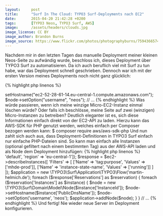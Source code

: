 ```yaml
---
layout:     post
title:      "Surf In The Cloud: TYPO3 Surf-Deployments nach EC2"
date:       2015-04-20 21:42:28 +0200
tags:       [TYPO3 Neos, TYPO3 Surf, AWS]
image:      /assets/headers/clouds.jpg
image_license: CC BY
image_author: Brandon Burns
image_source: https://www.flickr.com/photos/photographyburns/7594366574
---
```


Nachdem mir in den letzten Tagen das manuelle Deployment meiner kleinen Neos-Seite zu aufwändig wurde, beschloss ich, dieses Deployment über TYPO3 Surf zu automatisieren. Da ich auch beruflich viel mit Surf zu tun habe, war das Deployment schnell geschrieben. Dennoch war ich mit der ersten Version meines Deployments noch nicht ganz glücklich:

{% highlight php linenos %}
<?php

$node = new \TYPO3\Surf\Domain\Model\Node("i-54932495");
$node->setHostname("ec2-52-28-61-14.eu-central-1.compute.amazonaws.com");
$node->setOption("username", "neos");

// ...
{% endhighlight %}

Was würde passieren, wenn ich meine winzige Micro-EC2-Instanz einmal löschen würde? Oder falls ich beschlösse, meine Seite auf zwei (winzigen) Micro-Instanzen zu betreiben? Deutlich eleganter ist es, sich diese Informationen einfach direkt von der EC2-API zu laden. Hierzu kann das AWS-SDK für PHP genutzt werden, welches einfach per Composer bezogen werden kann:

    $ composer require aws/aws-sdk-php

Und nun zahlt sich auch aus, dass Deployment-Definitionen in TYPO3 Surf einfach nur einfache PHP-Dateien sind. So kann man einfach alle Instanzen (optional gefiltert nach einem bestimmten Tag) aus der AWS-API laden und als Node dem Deployment hinzufügen:

{% highlight php linenos %}
<?php
$ec2 = \Aws\Ec2\Ec2Client::factory(['profile' => 'default', 'region' => 'eu-central-1']);

$response = $ec2->describeInstances([
    'Filters' => [
        ['Name' => 'tag:purpose', 'Values' => ['mhde-prod']],
        ['Name' => 'instance-state-name', 'Values' => ['running']]
    ]
]);

$application = new \TYPO3\Surf\Application\TYPO3\Flow('martin-helmich.de');

foreach ($response['Reservations'] as $reservation) {
    foreach ($reservation['Instances'] as $instance) {
        $node = new \TYPO3\Surf\Domain\Model\Node($instance['InstanceId']);
        $node->setHostname($instance['PublicDnsName']);
        $node->setOption('username', 'neos');
        $application->addNode($node);
    }
}

// ...
{% endhighlight %}

Und fertig! Nie wieder neue Server im Deployment konfigurieren.
